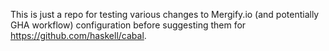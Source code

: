 This is just a repo for testing various changes to Mergify.io (and potentially GHA workflow) configuration before suggesting them for https://github.com/haskell/cabal.
